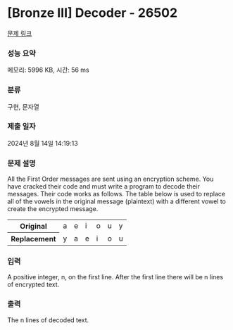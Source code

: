 # [Bronze III] Decoder - 26502 

[문제 링크](https://www.acmicpc.net/problem/26502) 

### 성능 요약

메모리: 5996 KB, 시간: 56 ms

### 분류

구현, 문자열

### 제출 일자

2024년 8월 14일 14:19:13

### 문제 설명

<p>All the First Order messages are sent using an encryption scheme. You have cracked their code and must write a program to decode their messages. Their code works as follows. The table below is used to replace all of the vowels in the original message (plaintext) with a different vowel to create the encrypted message.</p>

<table class="table table-bordered table-center-20">
	<tbody>
		<tr>
			<th>Original</th>
			<td>a</td>
			<td>e</td>
			<td>i</td>
			<td>o</td>
			<td>u</td>
			<td>y</td>
		</tr>
		<tr>
			<th>Replacement</th>
			<td>y</td>
			<td>a</td>
			<td>e</td>
			<td>i</td>
			<td>o</td>
			<td>u</td>
		</tr>
	</tbody>
</table>

### 입력 

 <p>A positive integer, n, on the first line. After the first line there will be n lines of encrypted text.</p>

### 출력 

 <p>The n lines of decoded text.</p>

